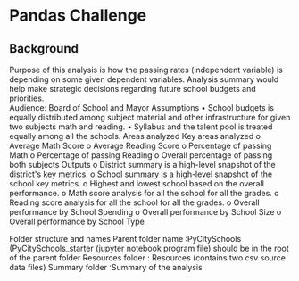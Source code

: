 # Pandas Challenge
## Background
Purpose of this analysis is how the passing rates (independent variable) is depending on some given dependent variables. Analysis summary would help make strategic decisions regarding future school budgets and priorities.  
Audience: Board of School and Mayor 
Assumptions
•	School budgets is equally distributed among subject material and other infrastructure for given two subjects math and reading.
•	Syllabus and the talent pool is treated equally among all the schools.
Areas analyzed
  Key areas analyzed 
      o	Average Math Score
      o	Average Reading Score
      o	Percentage of passing Math
      o	Percentage of passing Reading
      o	Overall percentage of passing both subjects 
  Outputs 
      o	District summary is a high-level snapshot of the district's key metrics.
      o	School summary is a high-level snapshot of the school key metrics.
      o	Highest and lowest school based on the overall performance.
      o	Math score analysis for all the school for all the grades.
      o	Reading score analysis for all the school for all the grades.
      o	Overall performance by School Spending
      o	Overall performance by School Size
      o	Overall performance by School Type


Folder structure and names
Parent folder name :PyCitySchools (PyCitySchools_starter (jupyter notebook program file) should be in the root of the parent folder 
Resources folder : Resources (contains two csv source data  files)
Summary  folder	 :Summary of the analysis 













